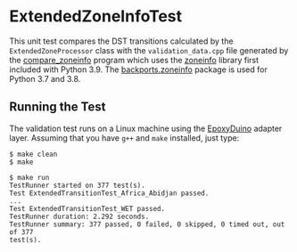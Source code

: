 # ExtendedZoneInfoTest

This unit test compares the DST transitions calculated by the
`ExtendedZoneProcessor` class with the `validation_data.cpp` file generated by
the [compare_zoneinfo](../tools/compare_zoneinfo) program which uses the
[zoneinfo](https://docs.python.org/3/library/zoneinfo.html) library first
included with Python 3.9. The
[backports.zoneinfo](https://pypi.org/project/backports.zoneinfo/) package is
used for Python 3.7 and 3.8.

## Running the Test

The validation test runs on a Linux machine using the
[EpoxyDuino](https://github.com/bxparks/EpoxyDuino) adapter layer.
Assuming that you have `g++` and `make` installed, just type:

```
$ make clean
$ make

$ make run
TestRunner started on 377 test(s).
Test ExtendedTransitionTest_Africa_Abidjan passed.
...
Test ExtendedTransitionTest_WET passed.
TestRunner duration: 2.292 seconds.
TestRunner summary: 377 passed, 0 failed, 0 skipped, 0 timed out, out of 377
test(s).
```
